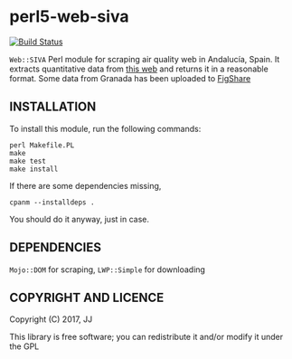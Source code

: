 # perl5-web-siva

[![Build Status](https://travis-ci.org/JJ/perl5-web-siva.svg?branch=master)](https://travis-ci.org/JJ/perl5-web-siva)

`Web::SIVA` Perl module for scraping air quality web in Andalucía,
Spain. It extracts quantitative data
from
[this web](http://www.juntadeandalucia.es/medioambiente/site/portalweb/menuitem.7e1cf46ddf59bb227a9ebe205510e1ca/?vgnextoid=7e612e07c3dc4010VgnVCM1000000624e50aRCRD&vgnextchannel=3b43de552afae310VgnVCM2000000624e50aRCRD) and
returns it in a reasonable format. Some data from Granada has been
uploaded to [FigShare](https://figshare.com/articles/Air_quality_data_Granada_1998-_March_2017/4724839)


## INSTALLATION

To install this module, run the following commands:

	perl Makefile.PL
	make
	make test
	make install

If there are some dependencies missing,

	cpanm --installdeps .
	
You should do it anyway, just in case. 

## DEPENDENCIES

`Mojo::DOM` for scraping, `LWP::Simple` for downloading 



## COPYRIGHT AND LICENCE

Copyright (C) 2017, JJ

This library is free software; you can redistribute it and/or modify
it under the GPL

